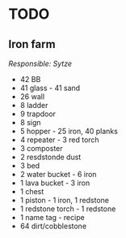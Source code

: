 # TODO

## Iron farm
*Responsible: Sytze*
* 42 BB
* 41 glass - 41 sand
* 26 wall
* 8 ladder
* 9 trapdoor
* 8 sign
* 5 hopper - 25 iron, 40 planks
* 4 repeater - 3 red torch
* 3 composter
* 2 resdstonde dust
* 3 bed
* 2 water bucket - 6 iron
* 1 lava bucket - 3 iron
* 1 chest
* 1 piston - 1 iron, 1 redstone
* 1 redstone torch - 1 redstone
* 1 name tag - recipe
* 64 dirt/cobblestone

